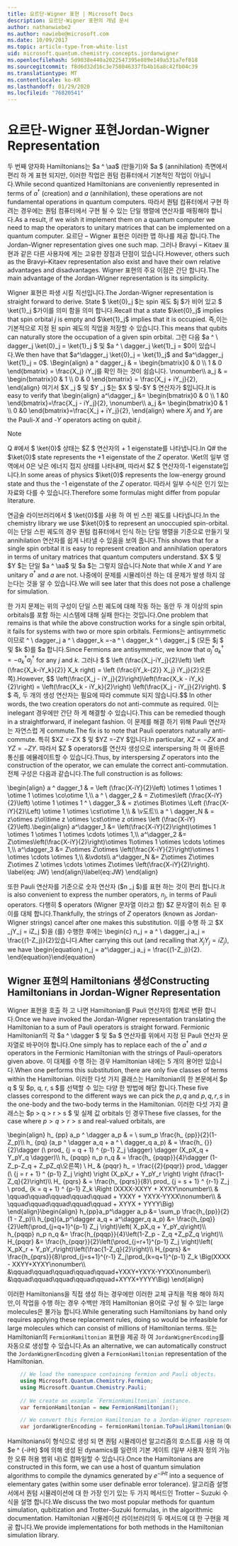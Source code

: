 ```yaml
---
title: 요르단-Wigner 표현 | Microsoft Docs
description: 요르단-Wigner 표현의 개념 문서
author: nathanwiebe2
ms.author: nawiebe@microsoft.com
ms.date: 10/09/2017
ms.topic: article-type-from-white-list
uid: microsoft.quantum.chemistry.concepts.jordanwigner
ms.openlocfilehash: 5d9038e440a2022547395e889e149a531a7ef818
ms.sourcegitcommit: f8d6d32d16c3e758046337fb4b16a8c42fb04c39
ms.translationtype: MT
ms.contentlocale: ko-KR
ms.lasthandoff: 01/29/2020
ms.locfileid: "76820541"
---
```

# <a name="jordan-wigner-representation"></a><span data-ttu-id="efed3-103">요르단-Wigner 표현</span><span class="sxs-lookup"><span data-stu-id="efed3-103">Jordan-Wigner Representation</span></span>

<span data-ttu-id="efed3-104">두 번째 양자화 Hamiltonians는 $a ^ \aa$ (만들기)와 $a $ (annihilation) 측면에서 편리 하 게 표현 되지만, 이러한 작업은 퀀텀 컴퓨터에서 기본적인 작업이 아닙니다.</span><span class="sxs-lookup"><span data-stu-id="efed3-104">While second quantized Hamiltonians are conveniently represented in terms of $a^\dagger$ (creation) and $a$ (annihilation), these operations are not fundamental operations in quantum computers.</span></span>
<span data-ttu-id="efed3-105">따라서 퀀텀 컴퓨터에서 구현 하려는 경우에는 퀀텀 컴퓨터에서 구현 될 수 있는 단일 행렬에 연산자를 매핑해야 합니다.</span><span class="sxs-lookup"><span data-stu-id="efed3-105">As a result, if we wish it implement them on a quantum computer we need to map the operators to unitary matrices that can be implemented on a quantum computer.</span></span>
<span data-ttu-id="efed3-106">요르단 – Wigner 표현은 이러한 맵 하나를 제공 합니다.</span><span class="sxs-lookup"><span data-stu-id="efed3-106">The Jordan–Wigner representation gives one such map.</span></span>
<span data-ttu-id="efed3-107">그러나 Bravyi – Kitaev 표현과 같은 다른 사용자에 게는 고유한 장점과 단점이 있습니다.</span><span class="sxs-lookup"><span data-stu-id="efed3-107">However, others such as the Bravyi–Kitaev representation also exist and have their own relative advantages and disadvantages.</span></span>
<span data-ttu-id="efed3-108">Wigner 표현의 주요 이점은 간단 합니다.</span><span class="sxs-lookup"><span data-stu-id="efed3-108">The main advantage of the Jordan-Wigner representation is its simplicity.</span></span>

<span data-ttu-id="efed3-109">Wigner 표현은 파생 시킬 직선입니다.</span><span class="sxs-lookup"><span data-stu-id="efed3-109">The Jordan-Wigner representation is straight forward to derive.</span></span>
<span data-ttu-id="efed3-110">State $ \ket{0}_j $는 spin 궤도 $j $가 비어 있고 $ \ket{1}_j $가이를 의미 함을 의미 합니다.</span><span class="sxs-lookup"><span data-stu-id="efed3-110">Recall that a state $\ket{0}_j$ implies that spin orbital $j$ is empty and $\ket{1}_j$ implies that it is occupied.</span></span>
<span data-ttu-id="efed3-111">즉,이는 기본적으로 지정 된 spin 궤도의 직업을 저장할 수 있습니다.</span><span class="sxs-lookup"><span data-stu-id="efed3-111">This means that qubits can naturally store the occupation of a given spin orbital.</span></span>
<span data-ttu-id="efed3-112">그런 다음 $a ^ \ dagger_j \ket{0}_j = \ket{1}_j $ 및 $a ^ \ dagger_j \ket{1}_j = $0이 있습니다.</span><span class="sxs-lookup"><span data-stu-id="efed3-112">We then have that $a^\dagger_j \ket{0}_j = \ket{1}_j$ and $a^\dagger_j \ket{1}_j = 0$.</span></span>
<span data-ttu-id="efed3-113">\Begin{align} a ^ dagger_j & = \begin{bmatrix}0 & 0 \\\ 1 & 0 \end{bmatrix} = \frac{X_j} iY_j를 확인 하는 것이 쉽습니다. \nonumber\\\\ a_j & = \begin{bmatrix}0 & 1 \\\ 0 & 0 \end{bmatrix} = \frac{X_j + iY_j}{2}, \end{align} 여기서 $X _j $ 및 $Y _j $는 $X $ 및-$Y $ 연산자가 $입니다.</span><span class="sxs-lookup"><span data-stu-id="efed3-113">It is easy to verify that \begin{align} a^\dagger_j &= \begin{bmatrix}0 & 0 \\\ 1 &0 \end{bmatrix}=\frac{X_j - iY_j}{2}, \nonumber\\\\ a_j &= \begin{bmatrix}0 & 1 \\\ 0 &0 \end{bmatrix}=\frac{X_j + iY_j}{2}, \end{align} where $X_j$ and $Y_j$ are the Pauli-$X$ and -$Y$ operators acting on qubit $j$.</span></span>

>[!NOTE]
> <span data-ttu-id="efed3-114">Q #에서 $ \ket{0}$ 상태는 $Z $ 연산자의 + 1 eigenstate를 나타냅니다.</span><span class="sxs-lookup"><span data-stu-id="efed3-114">In Q# the $\ket{0}$ state represents the +1 eigenstate of the $Z$ operator.</span></span> <span data-ttu-id="efed3-115">\Ket의 일부 영역에서 ${0}$은 낮은 에너지 접지 상태를 나타내며, 따라서 $Z $ 연산자의-1 eigenstate입니다.</span><span class="sxs-lookup"><span data-stu-id="efed3-115">In some areas of physics $\ket{0}$ represents the low-energy ground state and thus the -1 eigenstate of the $Z$ operator.</span></span> <span data-ttu-id="efed3-116">따라서 일부 수식은 인기 있는 자료와 다를 수 있습니다.</span><span class="sxs-lookup"><span data-stu-id="efed3-116">Therefore some formulas might differ from popular literature.</span></span>

<span data-ttu-id="efed3-117">연금술 라이브러리에서 $ \ket{0}$를 사용 하 여 빈 스핀 궤도를 나타냅니다.</span><span class="sxs-lookup"><span data-stu-id="efed3-117">In the chemistry library we use $\ket{0}$ to represent an unoccupied spin-orbital.</span></span>
<span data-ttu-id="efed3-118">이는 단일 스핀 궤도의 경우 퀀텀 컴퓨터에서 인식 하는 단일 행렬을 기준으로 만들기 및 annihilation 연산자를 쉽게 나타낼 수 있음을 보여 줍니다.</span><span class="sxs-lookup"><span data-stu-id="efed3-118">This shows that for a single spin orbital it is easy to represent creation and annihilation operators in terms of unitary matrices that quantum computers understand.</span></span>
<span data-ttu-id="efed3-119">$X $ 및 $Y $는 단일 $a ^ \aa$ 및 $a $는 그렇지 않습니다.</span><span class="sxs-lookup"><span data-stu-id="efed3-119">Note that while $X$ and $Y$ are unitary $a^\dagger$ and $a$ are not.</span></span>
<span data-ttu-id="efed3-120">나중에이 문제를 시뮬레이션 하는 데 문제가 발생 하지 않는다는 것을 알 수 있습니다.</span><span class="sxs-lookup"><span data-stu-id="efed3-120">We will see later that this does not pose a challenge for simulation.</span></span>

<span data-ttu-id="efed3-121">한 가지 문제는 위의 구성이 단일 스핀 궤도에 대해 작동 하는 동안 두 개 이상의 spin orbitals를 포함 하는 시스템에 대해 실패 한다는 것입니다.</span><span class="sxs-lookup"><span data-stu-id="efed3-121">One problem that remains is that while the above construction works for a single spin orbital, it fails for systems with two or more spin orbitals.</span></span>
<span data-ttu-id="efed3-122">Fermions는 antisymmetic 이므로 ^ \ dagger_j a ^ \ dagger_k =-a ^ \ dagger_k ^ \ dagger_j $ (모든 $j $ 및 $k $)를 $a 합니다.</span><span class="sxs-lookup"><span data-stu-id="efed3-122">Since Fermions are antisymmetic, we know that $a^\dagger_j a^\dagger_k = - a^\dagger_k a^\dagger_j$ for any $j$ and $k$.</span></span>
<span data-ttu-id="efed3-123">그러나 $ $ \left (\frac{X_j-iY_j}{2}\left) \left (\frac{X_k-iY_k}{2}} X_k right) = \left (\frac{iY_k-{2}} X_j} iY_j}{2}오른쪽).</span><span class="sxs-lookup"><span data-stu-id="efed3-123">However, $$ \left(\frac{X_j - iY_j}{2}\right)\left(\frac{X_k - iY_k}{2}\right) = \left(\frac{X_k - iY_k}{2}\right) \left(\frac{X_j - iY_j}{2}\right).</span></span>
<span data-ttu-id="efed3-124">$ $ 즉, 두 개의 생성 연산자는 필요에 따라 commute 되지 않습니다.</span><span class="sxs-lookup"><span data-stu-id="efed3-124">$$ In other words, the two creation operators do not anti-commute as required.</span></span>
<span data-ttu-id="efed3-125">이는 inelegant 경우에만 간단 하 게 해결할 수 있습니다.</span><span class="sxs-lookup"><span data-stu-id="efed3-125">This can be remedied though in a straightforward, if inelegant fashion.</span></span>
<span data-ttu-id="efed3-126">이 문제를 해결 하기 위해 Pauli 연산자는 자연스럽 게 commute.</span><span class="sxs-lookup"><span data-stu-id="efed3-126">The fix is to note that Pauli operators naturally anti-commute.</span></span>
<span data-ttu-id="efed3-127">특히 $XZ =-ZX $ 및 $YZ =-ZY $입니다.</span><span class="sxs-lookup"><span data-stu-id="efed3-127">In particular, $XZ = -ZX$ and $YZ=-ZY$.</span></span>
<span data-ttu-id="efed3-128">따라서 $Z $ operators를 연산자 생성으로 interspersing 하 여 올바른 통신를 에뮬레이트할 수 있습니다.</span><span class="sxs-lookup"><span data-stu-id="efed3-128">Thus, by interspersing $Z$ operators into the construction of the operator, we can emulate the correct anti-commutation.</span></span>
<span data-ttu-id="efed3-129">전체 구성은 다음과 같습니다.</span><span class="sxs-lookup"><span data-stu-id="efed3-129">The full construction is as follows:</span></span> 

<span data-ttu-id="efed3-130">\begin{align} a ^ dagger_1 & = \left (\frac{X-iY}{2}\left) \otimes 1 \otimes 1 \otime 1 \otimes \co\otime 1,\\\\ a ^ \ dagger_2 & = Z\otimes\left (\frac{X-iY}{2}\left) \otime 1 \otimes 1 ^ \ dagger_3 & = z\otimes B\otimes \Left (\frac{X-iY}{2}\Left) \otime 1 \otimes \cst\otime 1,\\\\ & \v도트\\\\ a ^ \ dagger_N & = z\otimes z\o\\\\time z \otimes \cst\otime z otimes \left (\frac{X-iY}{2}\left).</span><span class="sxs-lookup"><span data-stu-id="efed3-130">\begin{align} a^\dagger_1 &= \left(\frac{X-iY}{2}\right)\otimes 1 \otimes 1 \otimes 1 \otimes \cdots \otimes 1,\\\\ a^\dagger_2 &= Z\otimes\left(\frac{X-iY}{2}\right)\otimes 1\otimes 1 \otimes \cdots \otimes 1,\\\\ a^\dagger_3 &= Z\otimes Z\otimes \left(\frac{X-iY}{2}\right)\otimes 1 \otimes \cdots \otimes 1,\\\\ &\vdots\\\\ a^\dagger_N &= Z\otimes Z\otimes Z\otimes Z \otimes \cdots \otimes Z\otimes \left(\frac{X-iY}{2}\right).</span></span> <span data-ttu-id="efed3-131">\label{eq: JW} \end{align}</span><span class="sxs-lookup"><span data-stu-id="efed3-131">\label{eq:JW} \end{align}</span></span>

<span data-ttu-id="efed3-132">또한 Pauli 연산자를 기준으로 숫자 연산자 ($n _j $)를 표현 하는 것이 편리 합니다.</span><span class="sxs-lookup"><span data-stu-id="efed3-132">It is also convenient to express the number operators, $n_j$, in terms of Pauli operators.</span></span>
<span data-ttu-id="efed3-133">다행히 $ operators (Wigner 문자열 이라고 함) $Z 문자열이 취소 된 후이를 대체 합니다.</span><span class="sxs-lookup"><span data-stu-id="efed3-133">Thankfully, the strings of $Z$ operators (known as Jordan-Wigner strings) cancel after one makes this substitution.</span></span>
<span data-ttu-id="efed3-134">이를 수행 하 고 $X _jY_j = iZ_j $)을 (를) 수행한 후에는 \begin{c} n_j = a ^ \ dagger_j a_j = \frac{(1-Z_j)}{2}있습니다.</span><span class="sxs-lookup"><span data-stu-id="efed3-134">After carrying this out (and recalling that $X_jY_j=iZ_j$), we have \begin{equation} n_j = a^\dagger_j a_j = \frac{(1-Z_j)}{2}.</span></span>
<span data-ttu-id="efed3-135">\end{equation}</span><span class="sxs-lookup"><span data-stu-id="efed3-135">\end{equation}</span></span>


## <a name="constructing-hamiltonians-in-jordan-wigner-representation"></a><span data-ttu-id="efed3-136">Wigner 표현의 Hamiltonians 생성</span><span class="sxs-lookup"><span data-stu-id="efed3-136">Constructing Hamiltonians in Jordan-Wigner Representation</span></span>

<span data-ttu-id="efed3-137">Wigner 표현을 호출 하 고 나면 Hamiltonian를 Pauli 연산자의 합계로 변환 합니다.</span><span class="sxs-lookup"><span data-stu-id="efed3-137">Once we have invoked the Jordan-Wigner representation translating the Hamiltonian to a sum of Pauli operators is straight forward.</span></span>
<span data-ttu-id="efed3-138">Fermionic Hamiltonian의 각 $a ^ \dagger $ 및 $a $ 연산자를 위에서 지정 된 Pauli 연산자 문자열로 바꾸어야 합니다.</span><span class="sxs-lookup"><span data-stu-id="efed3-138">One simply has to replace each of the $a^\dagger$ and $a$ operators in the Fermionic Hamiltonian with the strings of Pauli-operators given above.</span></span>
<span data-ttu-id="efed3-139">이 대체를 수행 하는 경우 Hamiltonian 내에는 5 개의 용어만 있습니다.</span><span class="sxs-lookup"><span data-stu-id="efed3-139">When one performs this substitution, there are only five classes of terms within the Hamiltonian.</span></span>
<span data-ttu-id="efed3-140">이러한 다섯 가지 클래스는 Hamiltonian의 한 본문에서 $p q $ 및 $p, q, r, s $를 선택할 수 있는 다양 한 방법에 해당 합니다.</span><span class="sxs-lookup"><span data-stu-id="efed3-140">These five classes correspond to the different ways we can pick the $p,q$ and $p,q,r,s$ in the one-body and the two-body terms in the Hamiltonian.</span></span>
<span data-ttu-id="efed3-141">이러한 다섯 가지 클래스는 $p > q > r > s $ 및 실제 값 orbitals 인 경우</span><span class="sxs-lookup"><span data-stu-id="efed3-141">These five classes, for the case where $p>q>r>s$ and real-valued orbitals, are</span></span>

<span data-ttu-id="efed3-142">\begin{align} h_ {pp} a_p ^ \dagger a_p & = \ sum_p \frac{h_ {pp}}{2}(1-Z_p)\\\\ h_ {pq} (a_p ^ \dagger a_q + a ^ \ dagger_q a_p) & = \frac{h_ {}}{2}\dagger (\ prod_ {j = q + 1} ^ {p-1} Z_j \dagger) \dagger (X_pX_q + Y_pY_q \dagger)\\\\ h_ {pqqp} n_p n_q & = \frac{h_ {pqqp}}{4}\dagger (1-Z_p-Z_q + Z_pZ_q\\오른쪽) \\ H_ & {pqqr} h_ = \frac{{2}{pqqr}} prod_ \dagger (\ {j = r + 1} ^ {p-1} Z_j \right) \right (X_pX_r + Y_pY_r \right) \right (\frac{1-Z_q}{2}\right)\\\\ H_ {pqrs} & = \frac{h_ {pqrs}}{8}\ prod_ {j = s + 1} ^ {r-1} Z_j \ prod_ {k = q + 1} ^ {p-1} Z_k \Right (XXXX-XXYY + XYXY\nonumber\\\\ & \qquad\qquad\qquad\qquad\qquad + YXXY + YXYX-YYXX\nonumber\\\\ & \qquad\qquad\qquad\qquad\qquad + XYYX + YYYY\Big) \end{align}</span><span class="sxs-lookup"><span data-stu-id="efed3-142">\begin{align} h_{pp}a_p^\dagger a_p &= \sum_p \frac{h_{pp}}{2}(1 - Z_p)\\\\ h_{pq}(a_p^\dagger a_q + a^\dagger_q a_p) &= \frac{h_{pq}}{2}\left(\prod_{j=q+1}^{p-1} Z_j \right)\left( X_pX_q + Y_pY_q\right)\\\\ h_{pqqp} n_p n_q &=  \frac{h_{pqqp}}{4}\left(1-Z_p - Z_q +Z_pZ_q \right)\\\\ H_{pqqr} &= \frac{h_{pqqr}}{2}\left(\prod_{j=r+1}^{p-1} Z_j \right)\left( X_pX_r + Y_pY_r\right)\left(\frac{1-Z_q}{2}\right)\\\\ H_{pqrs} &= \frac{h_{pqrs}}{8}\prod_{j=s+1}^{r-1} Z_j\prod_{k=q+1}^{p-1} Z_k \Big(XXXX - XXYY+XYXY\nonumber\\\\ &\qquad\qquad\qquad\qquad\qquad+YXXY+YXYX-YYXX\nonumber\\\\ &\qquad\qquad\qquad\qquad\qquad+XYYX+YYYY\Big) \end{align}</span></span>

<span data-ttu-id="efed3-143">이러한 Hamiltonians을 직접 생성 하는 경우에만 이러한 교체 규칙을 적용 해야 하지만,이 작업을 수행 하는 경우 수백만 개의 Hamiltonian 용어로 구성 될 수 있는 large molecules은 불가능 합니다.</span><span class="sxs-lookup"><span data-stu-id="efed3-143">While generating such Hamiltonians by hand only requires applying these replacement rules, doing so would be infeasible for large molecules which can consist of millions of Hamiltonian terms.</span></span>
<span data-ttu-id="efed3-144">또는 Hamiltonian의 `FermionHamiltonian` 표현을 제공 하 여 `JordanWignerEncoding`를 자동으로 생성할 수 있습니다.</span><span class="sxs-lookup"><span data-stu-id="efed3-144">As an alternative, we can automatically construct the `JordanWignerEncoding` given a `FermionHamiltonian` representation of the Hamiltonian.</span></span>

```csharp
    // We load the namespace containing fermion and Pauli objects. 
    using Microsoft.Quantum.Chemistry.Fermion;
    using Microsoft.Quantum.Chemistry.Pauli;
    
    // We create an example `FermionHamiltonian` instance.
    var fermionHamiltonian = new FermionHamiltonian();

    // We convert this Fermion Hamiltonian to a Jordan-Wigner representation.
    var jordanWignerEncoding = fermionHamiltonian.ToPauliHamiltonian(QubitEncoding.JordanWigner);
```

<span data-ttu-id="efed3-145">Hamiltonians이 형식으로 생성 되 면 퀀텀 시뮬레이션 알고리즘의 호스트를 사용 하 여 $e ^ {-iHt} $에 의해 생성 된 dynamics를 일련의 기본 게이트 (일부 사용자 정의 가능한 오류 허용 범위 내)로 컴파일할 수 있습니다.</span><span class="sxs-lookup"><span data-stu-id="efed3-145">Once the Hamiltonians are constructed in this form, we can use a host of quantum simulation algorithms to compile the dynamics generated by $e^{-iHt}$ into a sequence of elementary gates (within some user definable error tolerance).</span></span>
<span data-ttu-id="efed3-146">알고리즘 설명서에서 퀀텀 시뮬레이션에 대 한 가장 인기 있는 두 가지 메서드인 Trotter – Suzuki 수식을 설명 합니다.</span><span class="sxs-lookup"><span data-stu-id="efed3-146">We discuss the two most popular methods for quantum simulation, qubitization and Trotter–Suzuki formulas, in the algorithmic documentation.</span></span> <span data-ttu-id="efed3-147">Hamiltonian 시뮬레이션 라이브러리의 두 메서드에 대 한 구현을 제공 합니다.</span><span class="sxs-lookup"><span data-stu-id="efed3-147">We provide implementations for both methods in the Hamiltonian simulation library.</span></span>
